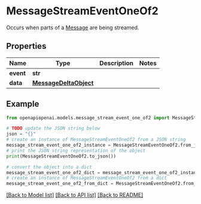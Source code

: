 # MessageStreamEventOneOf2

Occurs when parts of a [Message](/docs/api-reference/messages/object) are being streamed.

## Properties

Name | Type | Description | Notes
------------ | ------------- | ------------- | -------------
**event** | **str** |  | 
**data** | [**MessageDeltaObject**](MessageDeltaObject.md) |  | 

## Example

```python
from openapiopenai.models.message_stream_event_one_of2 import MessageStreamEventOneOf2

# TODO update the JSON string below
json = "{}"
# create an instance of MessageStreamEventOneOf2 from a JSON string
message_stream_event_one_of2_instance = MessageStreamEventOneOf2.from_json(json)
# print the JSON string representation of the object
print(MessageStreamEventOneOf2.to_json())

# convert the object into a dict
message_stream_event_one_of2_dict = message_stream_event_one_of2_instance.to_dict()
# create an instance of MessageStreamEventOneOf2 from a dict
message_stream_event_one_of2_from_dict = MessageStreamEventOneOf2.from_dict(message_stream_event_one_of2_dict)
```
[[Back to Model list]](../README.md#documentation-for-models) [[Back to API list]](../README.md#documentation-for-api-endpoints) [[Back to README]](../README.md)


